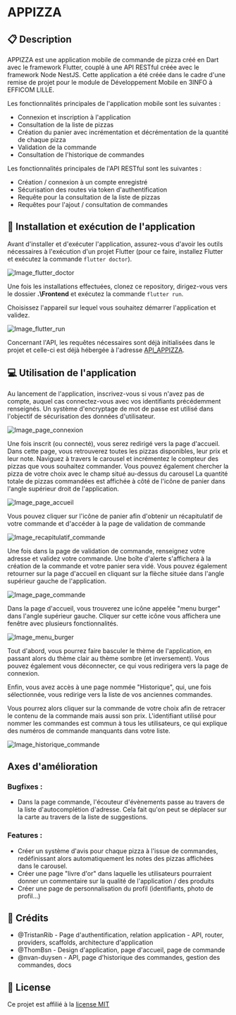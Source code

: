 # APPIZZA

## :clipboard: Description
APPIZZA est une application mobile de commande de pizza créé en Dart avec le framework Flutter, couplé à une API RESTful créée avec le framework Node NestJS.
Cette application a été créée dans le cadre d'une remise de projet pour le module de Développement Mobile en 3INFO à EFFICOM LILLE.

Les fonctionnalités principales de l'application mobile sont les suivantes :
- Connexion et inscription à l'application
- Consultation de la liste de pizzas
- Création du panier avec incrémentation et décrémentation de la quantité de chaque pizza
- Validation de la commande
- Consultation de l'historique de commandes

Les fonctionnalités principales de l'API RESTful sont les suivantes :
- Création / connexion à un compte enregistré
- Sécurisation des routes via token d'authentification
- Requête pour la consultation de la liste de pizzas
- Requêtes pour l'ajout / consultation de commandes

## :hammer: Installation et exécution de l'application

Avant d'installer et d'exécuter l'application, assurez-vous d'avoir les outils nécessaires à l'exécution d'un projet Flutter (pour ce faire, installez Flutter et exécutez la commande `flutter doctor`).

![Image_flutter_doctor](./res/flutterDoctor.PNG)

Une fois les installations effectuées, clonez ce repository, dirigez-vous vers le dossier **.\Frontend** et exécutez la commande `flutter run`.

Choisissez l'appareil sur lequel vous souhaitez démarrer l'application et validez.

![Image_flutter_run](./res/flutterRun.PNG)

Concernant l'API, les requêtes nécessaires sont déjà initialisées dans le projet et celle-ci est déjà hébergée à l'adresse [API_APPIZZA](https://appizza.vercel.app/).

## :computer: Utilisation de l'application

Au lancement de l'application, inscrivez-vous si vous n'avez pas de compte, auquel cas connectez-vous avec vos identifiants précédemment renseignés. Un système d'encryptage de mot de passe est utilisé dans l'objectif de sécurisation des données d'utilisateur. 

![Image_page_connexion](./res/pageConnexion.PNG)

Une fois inscrit (ou connecté), vous serez redirigé vers la page d'accueil. Dans cette page, vous retrouverez toutes les pizzas disponibles, leur prix et leur note.
Naviguez à travers le carousel et incrémentez le compteur des pizzas que vous souhaitez commander. Vous pouvez également chercher la pizza de votre choix avec le champ situé au-dessus du carousel
La quantité totale de pizzas commandées est affichée à côté de l'icône de panier dans l'angle supérieur droit de l'application.

![Image_page_accueil](./res/pageAccueil.PNG)

Vous pouvez cliquer sur l'icône de panier afin d'obtenir un récapitulatif de votre commande et d'accéder à la page de validation de commande

![Image_recapitulatif_commande](./res/recapitulatifCommande.PNG)

Une fois dans la page de validation de commande, renseignez votre adresse et validez votre commande. Une boîte d'alerte s'affichera à la création de la commande et votre panier sera vidé. Vous pouvez également retourner sur la page d'accueil en cliquant sur la flèche située dans l'angle supérieur gauche de l'application.

![Image_page_commande](./res/pageCommande.PNG)

Dans la page d'accueil, vous trouverez une icône appelée "menu burger" dans l'angle supérieur gauche. Cliquer sur cette icône vous affichera une fenêtre avec plusieurs fonctionnalités.

![Image_menu_burger](./res/menuBurger.PNG)

Tout d'abord, vous pourrez faire basculer le thème de l'application, en passant alors du thème clair au thème sombre (et inversement). Vous pouvez également vous déconnecter, ce qui vous redirigera vers la page de connexion.

Enfin, vous avez accès à une page nommée "Historique", qui, une fois sélectionnée, vous redirige vers la liste de vos anciennes commandes.

Vous pourrez alors cliquer sur la commande de votre choix afin de retracer le contenu de la commande mais aussi son prix. L'identifiant utilisé pour nommer les commandes est commun à tous les utilisateurs, ce qui explique des numéros de commande manquants dans votre liste.

![Image_historique_commande](./res/historiqueCommande.PNG)

## Axes d'amélioration

### Bugfixes :
- Dans la page commande, l'écouteur d'évènements passe au travers de la liste d'autocomplétion d'adresse. Cela fait qu'on peut se déplacer sur la carte au travers de la liste de suggestions.

### Features :
- Créer un système d'avis pour chaque pizza à l'issue de commandes, redéfinissant alors automatiquement les notes des pizzas affichées dans le carousel.
- Créer une page "livre d'or" dans laquelle les utilisateurs pourraient donner un commentaire sur la qualité de l'application / des produits
- Créer une page de personnalisation du profil (identifiants, photo de profil...)

## :handshake: Crédits

- @TristanRib - Page d'authentification, relation application - API, router, providers, scaffolds, architecture d'application
- @ThomBsn - Design d'application, page d'accueil, page de commande 
- @nvan-duysen - API, page d'historique des commandes, gestion des commandes, docs

## :memo: License

Ce projet est affilié à la [license MIT](https://gitlab.com/TristanRib/appizza/-/blob/main/LICENSE?ref_type=heads)
